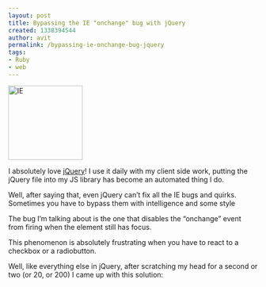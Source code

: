 ```yaml
---
layout: post
title: Bypassing the IE "onchange" bug with jQuery
created: 1338394544
author: avit
permalink: /bypassing-ie-onchange-bug-jquery
tags:
- Ruby
- web
---
```

<a href='http://www.kensodev.com/2009/10/20/bypassing-the-ie-onchange-bug-with-jquery/internetexplorer_1/' rel='attachment wp-att-206'><img alt='IE' class='size-thumbnail wp-image-206 alignleft' height='150' src='http://www.kensodev.com/wp-content/uploads/2009/10/InternetExplorer_1-150x150.jpg' title='IE' width='150' /></a>
<p>I absolutely love <a href='http://www.jquery.com'>jQuery</a>! I use it daily with my client side work, putting the jQuery file into my JS library has become an automated thing I do.</p>

<p>Well, after saying that, even jQuery can’t fix all the IE bugs and quirks. Sometimes you have to bypass them with intelligence and some style<!--more--></p>

<p>The bug I’m talking about is the one that disables the “onchange” event from firing when the element still has focus.</p>

<p>This phenomenon is absolutely frustrating when you have to react to a checkbox or a radiobutton.</p>

<p>Well, like everything else in jQuery, after scratching my head for a second or two (or 20, or 200) I came up with this solution:</p>
<script src='http://gist.github.com/214459.js' />
<p>This works like a charm.</p>

<p>Good luck! If you find it useful drop me a line in the comments below…</p>
      
    <img src="http://feeds.feedburner.com/~r/KensoDev-en/~4/gD1Te7fkhi4" height="1" width="1"/>
